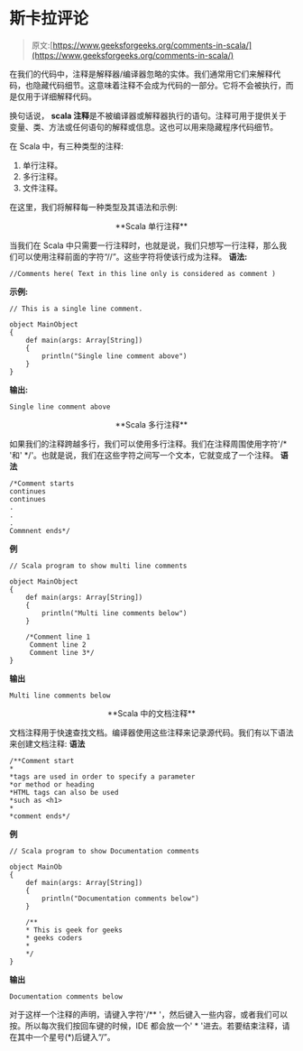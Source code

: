 # 斯卡拉评论

> 原文:[https://www.geeksforgeeks.org/comments-in-scala/](https://www.geeksforgeeks.org/comments-in-scala/)

在我们的代码中，注释是解释器/编译器忽略的实体。我们通常用它们来解释代码，也隐藏代码细节。这意味着注释不会成为代码的一部分。它将不会被执行，而是仅用于详细解释代码。

换句话说， **scala 注释**是不被编译器或解释器执行的语句。注释可用于提供关于变量、类、方法或任何语句的解释或信息。这也可以用来隐藏程序代码细节。

在 Scala 中，有三种类型的注释:

1.  单行注释。
2.  多行注释。
3.  文件注释。

在这里，我们将解释每一种类型及其语法和示例:

<center>**Scala 单行注释**</center>

当我们在 Scala 中只需要一行注释时，也就是说，我们只想写一行注释，那么我们可以使用注释前面的字符“//”。这些字符将使该行成为注释。
**语法:**

```
//Comments here( Text in this line only is considered as comment )

```

**示例:**

```
// This is a single line comment.

object MainObject 
{ 
    def main(args: Array[String]) 
    { 
        println("Single line comment above") 
    } 
} 
```

**输出:**

```
Single line comment above
```

<center>**Scala 多行注释**</center>

如果我们的注释跨越多行，我们可以使用多行注释。我们在注释周围使用字符'/* '和' */'。也就是说，我们在这些字符之间写一个文本，它就变成了一个注释。
**语法**

```
/*Comment starts
continues
continues
.
.
.
Commnent ends*/

```

**例**

```
// Scala program to show multi line comments 

object MainObject 
{ 
    def main(args: Array[String]) 
    { 
        println("Multi line comments below")     
    } 

    /*Comment line 1 
     Comment line 2 
     Comment line 3*/
} 
```

**输出**

```
Multi line comments below
```

<center>**Scala 中的文档注释**</center>

文档注释用于快速查找文档。编译器使用这些注释来记录源代码。我们有以下语法来创建文档注释:
**语法**

```
/**Comment start
*
*tags are used in order to specify a parameter
*or method or heading
*HTML tags can also be used 
*such as <h1>
*
*comment ends*/

```

**例**

```
// Scala program to show Documentation comments

object MainOb 
{ 
    def main(args: Array[String])   
    { 
        println("Documentation comments below")     
    } 

    /** 
    * This is geek for geeks 
    * geeks coders
    * 
    */
}
```

**输出**

```
Documentation comments below
```

对于这样一个注释的声明，请键入字符'/** '，然后键入一些内容，或者我们可以按。所以每次我们按回车键的时候，IDE 都会放一个' * '进去。若要结束注释，请在其中一个星号(*)后键入“/”。
